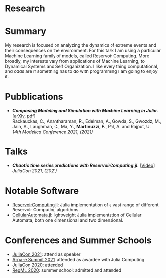 # Research


# Summary 

My research is focused on analyzing the dynamics of extreme events and their consequences on the environment. For this task I am using a particular Machine Learning family of models, called Reservoir Computing. More broadly, my interests vary from applications of Machine Learning, to Dynamical Systems and Self Organization. I like every thing computational, and odds are if something has to do with programming I am going to enjoy it. 

# Pubblications
- **_Composing Modeling and Simulation with Machine Learning in Julia._** [[arXiv](https://arxiv.org/abs/2105.05946), [pdf](https://arxiv.org/pdf/2105.05946.pdf)] <br>
Rackauckas, C., Anantharaman, R., Edelman, A., Gowda, S., Gwozdz, M., Jain, A., Laughman, C., Ma, Y., **Martinuzzi, F.**, Pal, A. and Rajput, U. <br>
_14th Modelica Conference 2021, (2021)_ 


# Talks
- **_Chaotic time series predictions with ReservoirComputing.jl_**. [[Video](https://www.youtube.com/watch?v=kEx_OqOu9dI)] <br>
_JuliaCon 2021, (2021)_

# Notable Software
- [ReservoirComputing.jl](https://github.com/SciML/ReservoirComputing.jl): Julia implementation of a vast range of different Reservoir Computing algorithms.
- [CellularAutomata.jl](https://github.com/MartinuzziFrancesco/CellularAutomata.jl): lightweight Julia implementation of Cellular Automata, both one dimensional and two dimensional.


# Conferences and Summer Schools
- [JuliaCon 2021](https://juliacon.org/2021/): attend as speaker
- [Arpa-e Summit 2021](https://www.arpae-summit.com/): attended as awardee with Julia Computing
- [JuliaCon 2020](https://juliacon.org/2020/): attended
- [RegML 2020](http://lcsl.mit.edu/courses/regml/regml2020/): summer school: admitted and attended

